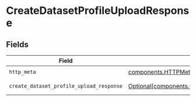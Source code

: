 # CreateDatasetProfileUploadResponse


## Fields

| Field                                                                                                                    | Type                                                                                                                     | Required                                                                                                                 | Description                                                                                                              |
| ------------------------------------------------------------------------------------------------------------------------ | ------------------------------------------------------------------------------------------------------------------------ | ------------------------------------------------------------------------------------------------------------------------ | ------------------------------------------------------------------------------------------------------------------------ |
| `http_meta`                                                                                                              | [components.HTTPMetadata](../../models/components/httpmetadata.md)                                                       | :heavy_check_mark:                                                                                                       | N/A                                                                                                                      |
| `create_dataset_profile_upload_response`                                                                                 | [Optional[components.CreateDatasetProfileUploadResponse]](../../models/components/createdatasetprofileuploadresponse.md) | :heavy_minus_sign:                                                                                                       | CreateDatasetProfileUpload 200 response                                                                                  |